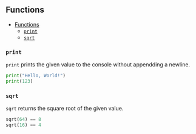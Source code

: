 ## Functions

- [Functions](#functions)
  - [`print`](#print)
  - [`sqrt`](#sqrt)

### `print`

`print` prints the given value to the console without appendding a newline.

```python
print("Hello, World!")
print(123)
```

### `sqrt`

`sqrt` returns the square root of the given value.

```python
sqrt(64) == 8
sqrt(16) == 4
```
